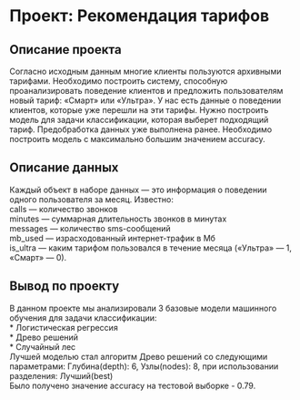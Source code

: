 # Проект: Рекомендация тарифов

## Описание проекта

Согласно исходным данным многие клиенты пользуются архивными тарифами. Необходимо построить систему, способную проанализировать поведение клиентов и предложить пользователям новый тариф: «Смарт» или «Ультра».
У нас есть данные о поведении клиентов, которые уже перешли на эти тарифы. Нужно построить модель для задачи классификации, которая выберет подходящий тариф. Предобработка данных уже выполнена ранее.
Необходимо построить модель с максимально большим значением accuracy. 

## Описание данных 

Каждый объект в наборе данных — это информация о поведении одного пользователя за месяц. Известно: \
сalls — количество звонков \
minutes — суммарная длительность звонков в минутах \
messages — количество sms-сообщений \
mb_used — израсходованный интернет-трафик в Мб \
is_ultra — каким тарифом пользовался в течение месяца («Ультра» — 1, «Смарт» — 0).

## Вывод по проекту

В данном проекте мы анализировали 3 базовые модели машинного обучения для задачи классификации: \
	* Логистическая регрессия \
	* Древо решений \
	* Случайный лес \
Лучшей моделью стал алгоритм Древо решений со следующими параметрами: Глубина(depth): 6, Узлы(nodes): 8, при использовании разделения: Лучший(best) \
Было получено значение accuracy на тестовой выборке - 0.79.